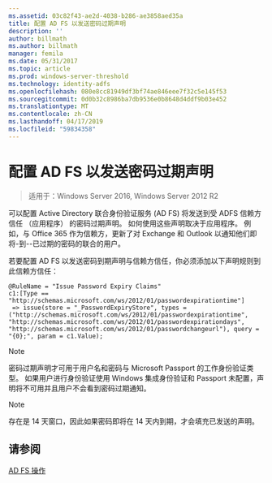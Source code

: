 ```yaml
---
ms.assetid: 03c82f43-ae2d-4038-b286-ae3858aed35a
title: 配置 AD FS 以发送密码过期声明
description: ''
author: billmath
ms.author: billmath
manager: femila
ms.date: 05/31/2017
ms.topic: article
ms.prod: windows-server-threshold
ms.technology: identity-adfs
ms.openlocfilehash: 080e8cc81949df3bf74ae846eee7f32c5e145f53
ms.sourcegitcommit: 0d0b32c8986ba7db9536e0b8648d4ddf9b03e452
ms.translationtype: MT
ms.contentlocale: zh-CN
ms.lasthandoff: 04/17/2019
ms.locfileid: "59834358"
---
```

# <a name="configure-ad-fs-to-send-password-expiry-claims"></a>配置 AD FS 以发送密码过期声明

>适用于：Windows Server 2016, Windows Server 2012 R2

可以配置 Active Directory 联合身份验证服务 (AD FS) 将发送到受 ADFS 信赖方信任 （应用程序） 的密码过期声明。 如何使用这些声明取决于应用程序。 例如，与 Office 365 作为信赖方，更新了对 Exchange 和 Outlook 以通知他们即将-到--已过期的密码的联合的用户。

若要配置 AD FS 以发送密码到期声明与信赖方信任，你必须添加以下声明规则到此信赖方信任：

```
@RuleName = "Issue Password Expiry Claims"
c1:[Type == "http://schemas.microsoft.com/ws/2012/01/passwordexpirationtime"]
 => issue(store = "_PasswordExpiryStore", types = ("http://schemas.microsoft.com/ws/2012/01/passwordexpirationtime", "http://schemas.microsoft.com/ws/2012/01/passwordexpirationdays", "http://schemas.microsoft.com/ws/2012/01/passwordchangeurl"), query = "{0};", param = c1.Value);
```

> [!NOTE]
> 密码过期声明才可用于用户名和密码与 Microsoft Passport 的工作身份验证类型。  如果用户进行身份验证使用 Windows 集成身份验证和 Passport 未配置，声明将不可用并且用户不会看到密码过期通知。

> [!NOTE]
> 存在是 14 天窗口，因此如果密码即将在 14 天内到期，才会填充已发送的声明。

## <a name="see-also"></a>请参阅
[AD FS 操作](../../ad-fs/AD-FS-2016-Operations.md)
